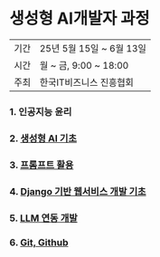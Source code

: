 # 생성형 AI개발자 과정
<div align="right">
  <table>
    <tr>
      <td>기간</td>
      <td>25년 5월 15일 ~ 6월 13일</td>
    </tr>
    <tr>
      <td>시간</td>
      <td>월 ~ 금, 9:00 ~ 18:00</td>
    </tr>
    <tr>
      <td>주최</td>
      <td>한국IT비즈니스 진흥협회</td>
    </tr>    
  </table>
</div>

### 1. 인공지능 윤리
### 2. [생성형 AI 기초](https://github.com/doriver/1month-edu/tree/main/2.%20%EC%83%9D%EC%84%B1%ED%98%95%20AI%20%EA%B8%B0%EC%B4%88) 
### 3. [프롬프트 활용](https://github.com/doriver/1month-edu/tree/main/3.%20%ED%94%84%EB%A1%AC%ED%94%84%ED%8A%B8%20%ED%99%9C%EC%9A%A9) 
### 4. [Django 기반 웹서비스 개발 기초](https://github.com/doriver/1month-edu/tree/main/4.%20Django%20%EA%B8%B0%EB%B0%98%20%EC%9B%B9%EC%84%9C%EB%B9%84%EC%8A%A4%20%EA%B0%9C%EB%B0%9C%20%EA%B8%B0%EC%B4%88)
### 5. [LLM 연동 개발](https://github.com/doriver/1month-edu/tree/main/5.%20LLM%20%EC%97%B0%EB%8F%99%20%EA%B0%9C%EB%B0%9C)
### 6. [Git, Github](https://github.com/doriver/1month-edu/tree/main/6.%20Git%2C%20Github) 
